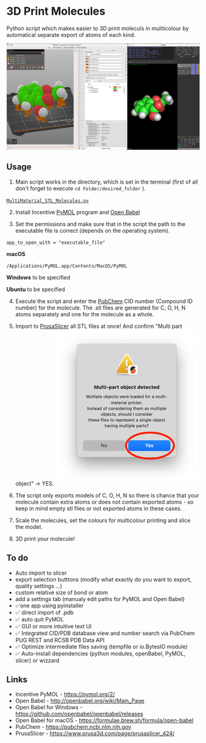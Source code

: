 # 3D Print Molecules
 Python script which makes easier to 3D print moleculs in muliticolour by automatical separate export of atoms of each kind. 
 
![Molecule for 3D printing in PrusaSlicer (left) and in PyMOL (right)](https://github.com/KubiV/3D-Print-Molecules/blob/main/Photos/Img1.png)

## Usage

 1. Main script works in the directory, which is set in the terminal (first of all don't forget to execute `cd Folder/desired_folder` ).

[`MultiMaterial_STL_Molecules.py`](https://github.com/KubiV/3D-Print-Molecules/blob/main/MultiMaterial_STL_Molecules.py)

  2. Install Incentive [PyMOL](https://pymol.org/2/) program and [Open Babel](http://openbabel.org/wiki/Main_Page)

  3. Set the permissions and make sure that in the script the path to the executable file is correct (depends on the operating system).

    app_to_open_with = "executable_file"

**macOS**

    /Applications/PyMOL.app/Contents/MacOS/PyMOL

**Windows**
to be specified

**Ubuntu**
to be specified

 4. Execute the script and enter the [PubChem](https://pubchem.ncbi.nlm.nih.gov) CID number (Compound ID number) for the molecule. The .stl files are generated for C, O, H, N atoms separately and one for the molecule as a whole.

 5. Import to [PrusaSlicer](https://www.prusa3d.com/page/prusaslicer_424/) all STL files at once! And confirm "Multi part object" -> YES.
   ![Molecule for 3D printing in PrusaSlicer (left) and in PyMOL (right)](https://github.com/KubiV/3D-Print-Molecules/blob/main/Photos/Img2.png)

 6. The script only exports models of C, O, H, N so there is chance that your molecule contain extra atoms or does not contain exported atoms - so keep in mind empty stl files or not exported atoms in these cases.
 
 7.  Scale the molecules, set the colours for multicolour printing and slice the model.

 8.  3D print your molecule!

## To do
 - Auto import to slicer
- export selection butttons (modify what exactly do you want to export, quality settings ...)
 - custom relative size of bond or atom
 - add a settings tab (manualy edit paths for PyMOL and Open Babel)
- ✅one app using pyinstaller
 - ✅ direct import of .pdb
 - ✅ auto quit PyMOL
 - ✅ GUI or more intuitive text UI
 - ✅ Integrated CID/PDB database view and number search via PubChem PUG REST and RCSB PDB Data API
 - ✅ Optimize intermediate files saving (tempfile or io.BytesIO module)
 - ✅ Auto-install dependencies (python modules, openBabel, PyMOL, slicer) or wizzard


## Links

 - Incentive PyMOL - https://pymol.org/2/
 - Open Babel - http://openbabel.org/wiki/Main_Page
 - Open Babel for Windows - https://github.com/openbabel/openbabel/releases
 - Open Babel for macOS - https://formulae.brew.sh/formula/open-babel
 - PubChem - https://pubchem.ncbi.nlm.nih.gov
 - PrusaSlicer - https://www.prusa3d.com/page/prusaslicer_424/
